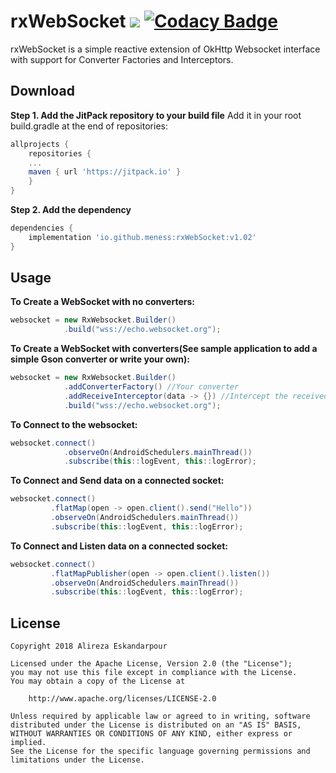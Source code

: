 rxWebSocket [![](https://img.shields.io/badge/Android%20Arsenal-rxWebsocket-brightgreen.svg?style=flat)](https://android-arsenal.com/details/1/6630) [![Codacy Badge](https://api.codacy.com/project/badge/grade/e93c6273804a4dbc91a298a66fed99be)](https://www.codacy.com/app/aesshoferi/EasyIntro)
===========
rxWebSocket is a simple reactive extension of OkHttp Websocket interface with support for Converter Factories and Interceptors.

## Download
**Step 1. Add the JitPack repository to your build file**
Add it in your root build.gradle at the end of repositories:

```gradle
allprojects {
    repositories {
    ...
    maven { url 'https://jitpack.io' }
    }
}
```

**Step 2. Add the dependency**
```gradle
dependencies {
    implementation 'io.github.meness:rxWebSocket:v1.02'
}
```
## Usage
**To Create a WebSocket with no converters:**
```java
websocket = new RxWebsocket.Builder()
            .build("wss://echo.websocket.org");
```

**To Create a WebSocket with converters(See sample application to add a simple Gson converter or write your own):**
```java
websocket = new RxWebsocket.Builder()
            .addConverterFactory() //Your converter
            .addReceiveInterceptor(data -> {}) //Intercept the received data
            .build("wss://echo.websocket.org");
```

**To Connect to the websocket:**
```java
websocket.connect()
            .observeOn(AndroidSchedulers.mainThread())
            .subscribe(this::logEvent, this::logError);
```

**To Connect and Send data on a connected socket:**
```java
websocket.connect()
         .flatMap(open -> open.client().send("Hello"))
         .observeOn(AndroidSchedulers.mainThread())
         .subscribe(this::logEvent, this::logError);
```

**To Connect and Listen data on a connected socket:**
```java
websocket.connect()
         .flatMapPublisher(open -> open.client().listen())
         .observeOn(AndroidSchedulers.mainThread())
         .subscribe(this::logEvent, this::logError);
```

## License
    Copyright 2018 Alireza Eskandarpour

    Licensed under the Apache License, Version 2.0 (the "License");
    you may not use this file except in compliance with the License.
    You may obtain a copy of the License at

        http://www.apache.org/licenses/LICENSE-2.0

    Unless required by applicable law or agreed to in writing, software
    distributed under the License is distributed on an "AS IS" BASIS,
    WITHOUT WARRANTIES OR CONDITIONS OF ANY KIND, either express or implied.
    See the License for the specific language governing permissions and
    limitations under the License.